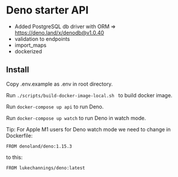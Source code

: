 # Deno starter API

- Added PostgreSQL db driver with ORM => https://deno.land/x/denodb@v1.0.40
- validation to endpoints
- import_maps
- dockerized


## Install

Copy .env.example as .env in root directory.

Run ``./scripts/build-docker-image-local.sh `` to build docker image.


Run ``docker-compose up api`` to run Deno.


Run ``docker-compose up watch`` to run Deno in watch mode.


Tip: For Apple M1 users for Deno watch mode we need to change in Dockerfile:

``FROM denoland/deno:1.15.3``

to this:

``FROM lukechannings/deno:latest``
